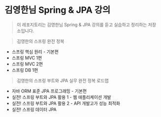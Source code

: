 # 김영한님 Spring & JPA 강의

> 이 레포지토리는 김영한님 Spring & JPA 강의를 듣고 실습하고 정리하는 저장소입니다.

> 김영한의 스프링 완전 정복
* 스프링 핵심 원리 - 기본편
* 스프링 MVC 1편 
* 스프링 MVC 2편
* 스프링 DB 1편

> 김영한의 스프링 부트와 JPA 실무 완전 정복 로드맵
* 자바 ORM 표준 JPA 프로그래밍 - 기본편
* 실전! 스프링 부트와 JPA 활용 1 - 웹 애플리케이션 개발
* 실전! 스프링 부트와 JPA 활용 2 - API 개발고가 성능 최적화
* 실전! 스프링 데이터 JPA